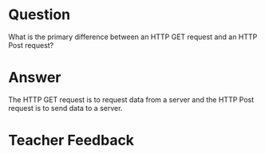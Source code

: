 # Question

What is the primary difference between an HTTP GET request and an HTTP Post request?

# Answer

The HTTP GET request is to request data from a server and the HTTP Post request is to send data to a server.

# Teacher Feedback
